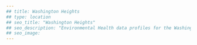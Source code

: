 ```yaml
---
## title: Washington Heights
## type: location
## seo_title: "Washington Heights"
## seo_description: "Environmental Health data profiles for the Washington Heights neighborhood of NYC."
## seo_image: 
---
```

